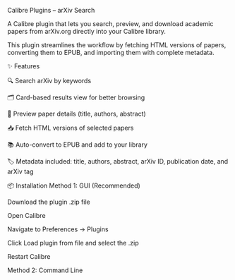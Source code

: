 Calibre Plugins – arXiv Search

A Calibre plugin that lets you search, preview, and download academic papers from arXiv.org directly into your Calibre library.

This plugin streamlines the workflow by fetching HTML versions of papers, converting them to EPUB, and importing them with complete metadata.

✨ Features

🔍 Search arXiv by keywords

🗂️ Card-based results view for better browsing

📑 Preview paper details (title, authors, abstract)

📥 Fetch HTML versions of selected papers

📚 Auto-convert to EPUB and add to your library

🏷️ Metadata included: title, authors, abstract, arXiv ID, publication date, and arXiv tag

📦 Installation
Method 1: GUI (Recommended)

Download the plugin .zip file

Open Calibre

Navigate to Preferences → Plugins

Click Load plugin from file and select the .zip

Restart Calibre

Method 2: Command Line
 
